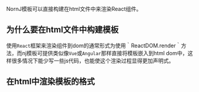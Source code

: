 NornJ模板可以直接构建在html文件中来渲染React组件。

## 为什么要在html文件中构建模板

使用`React`框架来渲染组件到dom的通常形式为使用｀ReactDOM.render｀方法，而nj模板可提供类似像`Vue`或`Angular`那样直接将模板嵌入到html dom中，这样很多情况下能少写一些js代码，也能使这个渲染过程显得更加声明式。

## 在html中渲染模板的格式
